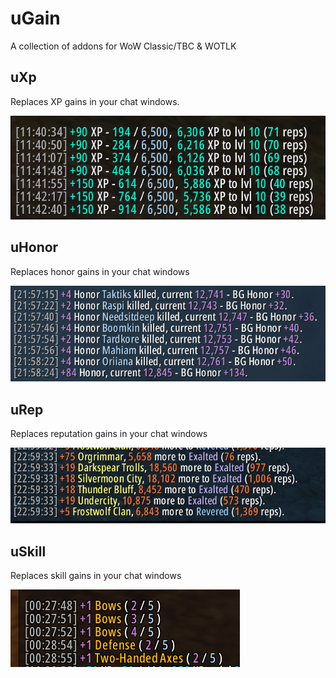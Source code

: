 # uGain

A collection of addons for WoW Classic/TBC & WOTLK

## uXp

Replaces XP gains in your chat windows.

![XP Gain](./images/XPGain.png)

## uHonor

Replaces honor gains in your chat windows

![Honor Gain](./images/HonorGain.png)

## uRep

Replaces reputation gains in your chat windows

![Rep Gain](./images/RepGain.png)


## uSkill

Replaces skill gains in your chat windows

![Skill Gain](./images/SkillGain.png)